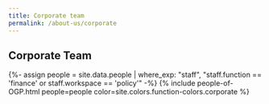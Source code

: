 ```yaml
---
title: Corporate team
permalink: /about-us/corporate
---
```


## **Corporate Team**

{%- assign people = site.data.people | where_exp: "staff", "staff.function == 'finance' or staff.workspace == 'policy'" -%}
{% include people-of-OGP.html people=people color=site.colors.function-colors.corporate %}
